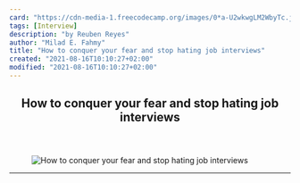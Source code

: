 ```yaml
---
card: "https://cdn-media-1.freecodecamp.org/images/0*a-U2wkwgLM2WbyTc.jpg"
tags: [Interview]
description: "by Reuben Reyes"
author: "Milad E. Fahmy"
title: "How to conquer your fear and stop hating job interviews"
created: "2021-08-16T10:10:27+02:00"
modified: "2021-08-16T10:10:27+02:00"
---
```

<div class="site-wrapper">
<main id="site-main" class="site-main outer">
<div class="inner">
<article class="post-full post tag-interview tag-programming tag-job-hunting tag-web-development tag-software-development ">
<header class="post-full-header">
<h1 class="post-full-title">How to conquer your fear and stop hating job interviews</h1>
</header>
<figure class="post-full-image">
<picture>
<source media="(max-width: 700px)" sizes="1px" srcset="data:image/gif;base64,R0lGODlhAQABAIAAAAAAAP///yH5BAEAAAAALAAAAAABAAEAAAIBRAA7 1w">
<source media="(min-width: 701px)" sizes="(max-width: 800px) 400px,
(max-width: 1170px) 700px,
1400px" srcset="https://cdn-media-1.freecodecamp.org/images/0*a-U2wkwgLM2WbyTc.jpg 300w,
https://cdn-media-1.freecodecamp.org/images/0*a-U2wkwgLM2WbyTc.jpg 600w,
https://cdn-media-1.freecodecamp.org/images/0*a-U2wkwgLM2WbyTc.jpg 1000w,
https://cdn-media-1.freecodecamp.org/images/0*a-U2wkwgLM2WbyTc.jpg 2000w">
<img onerror="this.style.display='none'" src="https://cdn-media-1.freecodecamp.org/images/0*a-U2wkwgLM2WbyTc.jpg" alt="How to conquer your fear and stop hating job interviews">
</picture>
</figure>
<section class="post-full-content">
<div class="post-content medium-migrated-article">
</div>
<hr>
</section>
</article>
</div>
</main>
</div>
<!-- Google Tag Manager (noscript) -->
<!-- End Google Tag Manager (noscript) -->
